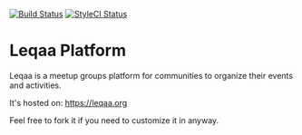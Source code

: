 [![Build Status](https://travis-ci.com/saudi-tech-groups/leqaa.svg?branch=master)](https://travis-ci.com/saudi-tech-groups/leqaa) [![StyleCI Status](https://github.styleci.io/repos/135148936/shield)](https://github.styleci.io/repos/135148936)

# Leqaa Platform

Leqaa is a meetup groups platform for communities to organize their events and activities.

It's hosted on: https://leqaa.org

Feel free to fork it if you need to customize it in anyway.

